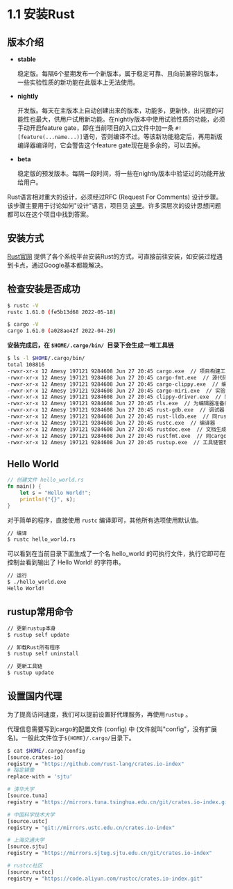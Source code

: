 # 1.1 安装Rust

## 版本介绍

- **stable** 

  稳定版。每隔6个星期发布一个新版本，属于稳定可靠、且向前兼容的版本，一些实验性质的新功能在此版本上无法使用。


- **nightly** 

  开发版。每天在主版本上自动创建出来的版本，功能多，更新快，出问题的可能性也最大，供用户试用新功能。在nightly版本中使用试验性质的功能，必须手动开启feature gate，即在当前项目的入口文件中加一条  `#![feature(...name...)]`语句，否则编译不过。等该新功能稳定后，再用新版编译器编译时，它会警告这个feature gate现在是多余的，可以去掉。    

- **beta** 

  稳定版的预发版本。每隔一段时间，将一些在nightly版本中验证过的功能开放给用户。

Rust语言相对重大的设计，必须经过RFC (Request For Comments) 设计步骤。该步骤主要用于讨论如何"设计"语言，项目见 [这里](https://github.com/rust-lang/rfcs)。许多深层次的设计思想问题都可以在这个项目中找到答案。

## 安装方式

[Rust官网](https://www.rust-lang.org/learn/get-started) 提供了各个系统平台安装Rust的方式，可直接前往安装，如安装过程遇到卡点，通过Google基本都能解决。

## 检查安装是否成功 

```bash
$ rustc -V
rustc 1.61.0 (fe5b13d68 2022-05-18)

$ cargo -V
cargo 1.61.0 (a028ae42f 2022-04-29)
```

**安装完成后，在 `$HOME/.cargo/bin/ `目录下会生成一堆工具链**

```bash
$ ls -l $HOME/.cargo/bin/
total 108816
-rwxr-xr-x 12 Amesy 197121 9284608 Jun 27 20:45 cargo.exe  // 项目构建工具和包管理器
-rwxr-xr-x 12 Amesy 197121 9284608 Jun 27 20:45 cargo-fmt.exe  // 源代码格式化工具
-rwxr-xr-x 12 Amesy 197121 9284608 Jun 27 20:45 cargo-clippy.exe  // 编译，提示错误，并提供可能的优化建议
-rwxr-xr-x 12 Amesy 197121 9284608 Jun 27 20:45 cargo-miri.exe  // 实验性的Rust解释器，用来检查未定义行为
-rwxr-xr-x 12 Amesy 197121 9284608 Jun 27 20:45 clippy-driver.exe  // 同cargo-clippy
-rwxr-xr-x 12 Amesy 197121 9284608 Jun 27 20:45 rls.exe  // 为编辑器准备的代码提示工具
-rwxr-xr-x 12 Amesy 197121 9284608 Jun 27 20:45 rust-gdb.exe  // 调试器
-rwxr-xr-x 12 Amesy 197121 9284608 Jun 27 20:45 rust-lldb.exe  // 同rust-gdb
-rwxr-xr-x 12 Amesy 197121 9284608 Jun 27 20:45 rustc.exe  // 编译器
-rwxr-xr-x 12 Amesy 197121 9284608 Jun 27 20:45 rustdoc.exe  // 文档生成器
-rwxr-xr-x 12 Amesy 197121 9284608 Jun 27 20:45 rustfmt.exe  // 同cargo-fmt
-rwxr-xr-x 12 Amesy 197121 9284608 Jun 27 20:45 rustup.exe  // 工具链管理器
```

## Hello World

```rust
// 创建文件 hello_world.rs
fn main() {
    let s = "Hello World!";
    println!("{}", s);
}
```

对于简单的程序，直接使用 `rustc` 编译即可，其他所有选项使用默认值。

```bash
// 编译
$ rustc hello_world.rs
```

可以看到在当前目录下面生成了一个名 hello_world 的可执行文件，执行它即可在控制台看到输出了 Hello World! 的字符串。

```bash
// 运行
$ ./hello_world.exe
Hello World!
```

## rustup常用命令

```bash
// 更新rustup本身
$ rustup self update

// 卸载Rust所有程序
$ rustup self uninstall

// 更新工具链
$ rustup update
```

## 设置国内代理

为了提高访问速度，我们可以提前设置好代理服务，再使用`rustup` 。

代理信息需要写到cargo的配置文件 (config) 中 (文件就叫"config"，没有扩展名)。一般此文件位于`${HOME}/.cargo/`目录下。

```bash
$ cat $HOME/.cargo/config
[source.crates-io]
registry = "https://github.com/rust-lang/crates.io-index"
# 指定镜像
replace-with = 'sjtu'

# 清华大学
[source.tuna]
registry = "https://mirrors.tuna.tsinghua.edu.cn/git/crates.io-index.git"

# 中国科学技术大学
[source.ustc]
registry = "git://mirrors.ustc.edu.cn/crates.io-index"

# 上海交通大学
[source.sjtu]
registry = "https://mirrors.sjtug.sjtu.edu.cn/git/crates.io-index"

# rustcc社区
[source.rustcc]
registry = "https://code.aliyun.com/rustcc/crates.io-index.git"
```

